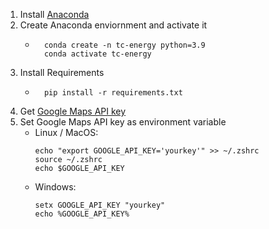 1. Install [Anaconda](https://docs.anaconda.com/anaconda/install/)
2. Create Anaconda enviornment and activate it
    - ```console
        conda create -n tc-energy python=3.9
        conda activate tc-energy
        ```
3. Install Requirements
    - ```console
        pip install -r requirements.txt
        ```
4. Get [Google Maps API key](https://developers.google.com/maps/documentation)
5. Set Google Maps API key as environment variable
    - Linux / MacOS:
        ```console
        echo "export GOOGLE_API_KEY='yourkey'" >> ~/.zshrc
        source ~/.zshrc
        echo $GOOGLE_API_KEY
        ```
    - Windows:
        ```console
        setx GOOGLE_API_KEY "yourkey"
        echo %GOOGLE_API_KEY%
        ```